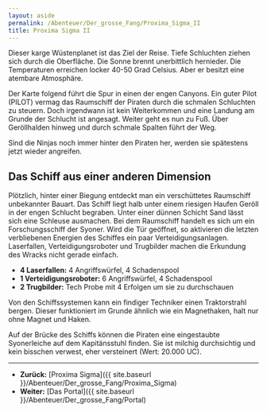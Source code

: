 ```yaml
---
layout: aside
permalink: /Abenteuer/Der_grosse_Fang/Proxima_Sigma_II
title: Proxima Sigma II
---
```




Dieser karge Wüstenplanet ist das Ziel der Reise. Tiefe Schluchten ziehen sich durch die Oberfläche. Die Sonne brennt unerbittlich hernieder. Die Temperaturen erreichen locker 40-50 Grad Celsius. Aber er besitzt eine atembare Atmosphäre.

Der Karte folgend führt die Spur in einen der engen Canyons. Ein guter Pilot (PILOT) vermag das Raumschiff der Piraten durch die schmalen Schluchten zu steuern. Doch irgendwann ist kein Weiterkommen und eine Landung am Grunde der Schlucht ist angesagt. Weiter geht es nun zu Fuß. Über Geröllhalden hinweg und durch schmale Spalten führt der Weg.

Sind die Ninjas noch immer hinter den Piraten her, werden sie spätestens jetzt wieder angreifen.

## Das Schiff aus einer anderen Dimension

Plötzlich, hinter einer Biegung entdeckt man ein verschüttetes Raumschiff unbekannter Bauart. Das Schiff liegt halb unter einem riesigen Haufen Geröll in der engen Schlucht begraben. Unter einer dünnen Schicht Sand lässt sich eine Schleuse ausmachen. Bei dem Raumschiff handelt es sich um ein Forschungsschiff der Syoner. Wird die Tür geöffnet, so aktivieren die letzten verbliebenen Energien des Schiffes ein paar Verteidigungsanlagen. Laserfallen, Verteidigungsroboter und Trugbilder machen die Erkundung des Wracks nicht gerade einfach.

- **4 Laserfallen:** 4 Angriffswürfel, 4 Schadenspool
- **1 Verteidigungsroboter:** 6 Angriffswürfel, 4 Schadenspool
- **2 Trugbilder:** Tech Probe mit 4 Erfolgen um sie zu durchschauen

Von den Schiffssystemen kann ein findiger Techniker einen Traktorstrahl bergen. Dieser funktioniert im Grunde ähnlich wie ein Magnethaken, halt nur ohne Magnet und Haken.

Auf der Brücke des Schiffs können die Piraten eine eingestaubte Syonerleiche auf dem Kapitänsstuhl finden. Sie ist milchig durchsichtig und kein bisschen verwest, eher versteinert (Wert: 20.000 UC).

***

- **Zurück:** [Proxima Sigma]({{ site.baseurl }}/Abenteuer/Der_grosse_Fang/Proxima_Sigma)
- **Weiter:** [Das Portal]({{ site.baseurl }}/Abenteuer/Der_grosse_Fang/Portal)
